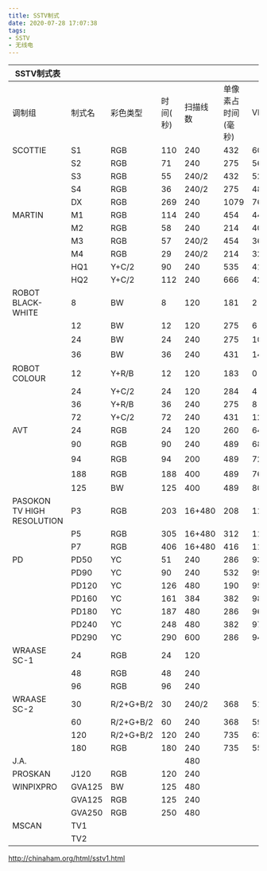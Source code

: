 ```yaml
---
title: SSTV制式
date: 2020-07-28 17:07:38
tags: 
- SSTV
- 无线电
---
```




| SSTV制式表                 |        |           |           |          |                     |      |        |
| -------------------------- | ------ | --------- | --------- | -------- | ------------------- | ---- | ------ |
| 调制组                     | 制式名 | 彩色类型  | 时间( 秒) | 扫描线数 | 单像素占时间 (毫秒) | VIS  | 标题行 |
| SCOTTIE                    | S1     | RGB       | 110       | 240      | 432                 | 60   | 16     |
|                            | S2     | RGB       | 71        | 240      | 275                 | 56   | 16     |
|                            | S3     | RGB       | 55        | 240/2    | 432                 | 52   | 8      |
|                            | S4     | RGB       | 36        | 240/2    | 275                 | 48   | 8      |
|                            | DX     | RGB       | 269       | 240      | 1079                | 76   | 16     |
| MARTIN                     | M1     | RGB       | 114       | 240      | 454                 | 44   | 16     |
|                            | M2     | RGB       | 58        | 240      | 214                 | 40   | 16     |
|                            | M3     | RGB       | 57        | 240/2    | 454                 | 36   | 8      |
|                            | M4     | RGB       | 29        | 240/2    | 214                 | 32   | 8      |
|                            | HQ1    | Y+C/2     | 90        | 240      | 535                 | 41   | 16     |
|                            | HQ2    | Y+C/2     | 112       | 240      | 666                 | 42   | 16     |
| ROBOT BLACK-WHITE          | 8      | BW        | 8         | 120      | 181                 | 2    | 16     |
|                            | 12     | BW        | 12        | 120      | 275                 | 6    | 16     |
|                            | 24     | BW        | 24        | 240      | 275                 | 10   | 无     |
|                            | 36     | BW        | 36        | 240      | 431                 | 14   | 无     |
| ROBOT COLOUR               | 12     | Y+R/B     | 12        | 120      | 183                 | 0    | 16     |
|                            | 24     | Y+C/2     | 24        | 120      | 284                 | 4    | 16     |
|                            | 36     | Y+R/B     | 36        | 240      | 275                 | 8    | 16     |
|                            | 72     | Y+C/2     | 72        | 240      | 431                 | 12   | 16     |
| AVT                        | 24     | RGB       | 24        | 120      | 260                 | 64   | 16     |
|                            | 90     | RGB       | 90        | 240      | 489                 | 68   | 无     |
|                            | 94     | RGB       | 94        | 200      | 489                 | 72   | 无     |
|                            | 188    | RGB       | 188       | 400      | 489                 | 76   | 无     |
|                            | 125    | BW        | 125       | 400      | 489                 | 80   | 16     |
| PASOKON TV HIGH RESOLUTION | P3     | RGB       | 203       | 16+480   | 208                 | 113  | 16     |
|                            | P5     | RGB       | 305       | 16+480   | 312                 | 114  | 16     |
|                            | P7     | RGB       | 406       | 16+480   | 416                 | 115  | 16     |
| PD                         | PD50   | YC        | 51        | 240      | 286                 | 93   | 16     |
|                            | PD90   | YC        | 90        | 240      | 532                 | 99   | 16     |
|                            | PD120  | YC        | 126       | 480      | 190                 | 95   | 16     |
|                            | PD160  | YC        | 161       | 384      | 382                 | 98   | 16     |
|                            | PD180  | YC        | 187       | 480      | 286                 | 96   | 16     |
|                            | PD240  | YC        | 248       | 480      | 382                 | 97   | 16     |
|                            | PD290  | YC        | 290       | 600      | 286                 | 94   | 16     |
| WRAASE SC-1                | 24     | RGB       | 24        | 120      |                     |      | 8      |
|                            | 48     | RGB       | 48        | 240      |                     |      | 16     |
|                            | 96     | RGB       | 96        | 240      |                     |      | 16     |
| WRAASE SC-2                | 30     | R/2+G+B/2 | 30        | 240/2    | 368                 | 51   | 8      |
|                            | 60     | R/2+G+B/2 | 60        | 240      | 368                 | 59   | 16     |
|                            | 120    | R/2+G+B/2 | 120       | 240      | 735                 | 63   | 16     |
|                            | 180    | RGB       | 180       | 240      | 735                 | 55   | 16     |
| J.A.                       |        |           |           | 480      |                     |      |        |
| PROSKAN                    | J120   | RGB       | 120       | 240      |                     |      | 16     |
| WINPIXPRO                  | GVA125 | BW        | 125       | 480      |                     |      |        |
|                            | GVA125 | RGB       | 125       | 240      |                     |      | 16     |
|                            | GVA250 | RGB       | 250       | 480      |                     |      |        |
| MSCAN                      | TV1    |           |           |          |                     |      |        |
|                            | TV2    |           |           |          |                     |      |        |



<http://chinaham.org/html/sstv1.html>